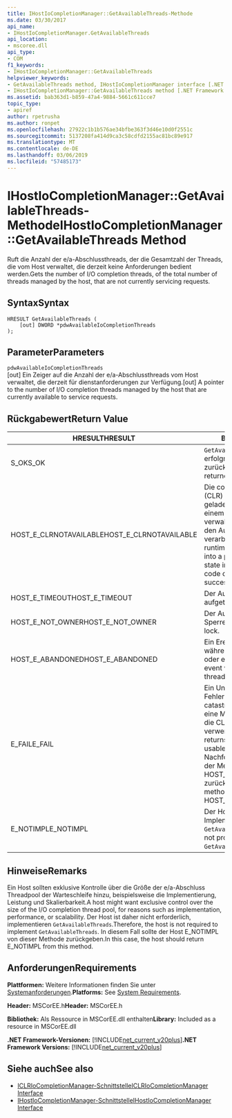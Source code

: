 ```yaml
---
title: IHostIoCompletionManager::GetAvailableThreads-Methode
ms.date: 03/30/2017
api_name:
- IHostIoCompletionManager.GetAvailableThreads
api_location:
- mscoree.dll
api_type:
- COM
f1_keywords:
- IHostIoCompletionManager::GetAvailableThreads
helpviewer_keywords:
- GetAvailableThreads method, IHostIoCompletionManager interface [.NET Framework hosting]
- IHostIoCompletionManager::GetAvailableThreads method [.NET Framework hosting]
ms.assetid: bab363d1-b859-47a4-9884-5661c611cce7
topic_type:
- apiref
author: rpetrusha
ms.author: ronpet
ms.openlocfilehash: 27922c1b1b576ae34bfbe363f3d46e10d0f2551c
ms.sourcegitcommit: 5137208fa414d9ca3c58cdfd2155ac81bc89e917
ms.translationtype: MT
ms.contentlocale: de-DE
ms.lasthandoff: 03/06/2019
ms.locfileid: "57485173"
---
```

# <a name="ihostiocompletionmanagergetavailablethreads-method"></a><span data-ttu-id="095df-102">IHostIoCompletionManager::GetAvailableThreads-Methode</span><span class="sxs-lookup"><span data-stu-id="095df-102">IHostIoCompletionManager::GetAvailableThreads Method</span></span>
<span data-ttu-id="095df-103">Ruft die Anzahl der e/a-Abschlussthreads, der die Gesamtzahl der Threads, die vom Host verwaltet, die derzeit keine Anforderungen bedient werden.</span><span class="sxs-lookup"><span data-stu-id="095df-103">Gets the number of I/O completion threads, of the total number of threads managed by the host, that are not currently servicing requests.</span></span>  
  
## <a name="syntax"></a><span data-ttu-id="095df-104">Syntax</span><span class="sxs-lookup"><span data-stu-id="095df-104">Syntax</span></span>  
  
```  
HRESULT GetAvailableThreads (  
    [out] DWORD *pdwAvailableIoCompletionThreads  
);  
```  
  
## <a name="parameters"></a><span data-ttu-id="095df-105">Parameter</span><span class="sxs-lookup"><span data-stu-id="095df-105">Parameters</span></span>  
 `pdwAvailableIoCompletionThreads`  
 <span data-ttu-id="095df-106">[out] Ein Zeiger auf die Anzahl der e/a-Abschlussthreads vom Host verwaltet, die derzeit für dienstanforderungen zur Verfügung.</span><span class="sxs-lookup"><span data-stu-id="095df-106">[out] A pointer to the number of I/O completion threads managed by the host that are currently available to service requests.</span></span>  
  
## <a name="return-value"></a><span data-ttu-id="095df-107">Rückgabewert</span><span class="sxs-lookup"><span data-stu-id="095df-107">Return Value</span></span>  
  
|<span data-ttu-id="095df-108">HRESULT</span><span class="sxs-lookup"><span data-stu-id="095df-108">HRESULT</span></span>|<span data-ttu-id="095df-109">Beschreibung</span><span class="sxs-lookup"><span data-stu-id="095df-109">Description</span></span>|  
|-------------|-----------------|  
|<span data-ttu-id="095df-110">S_OK</span><span class="sxs-lookup"><span data-stu-id="095df-110">S_OK</span></span>|<span data-ttu-id="095df-111">`GetAvailableThreads` wurde erfolgreich zurückgegeben.</span><span class="sxs-lookup"><span data-stu-id="095df-111">`GetAvailableThreads` returned successfully.</span></span>|  
|<span data-ttu-id="095df-112">HOST_E_CLRNOTAVAILABLE</span><span class="sxs-lookup"><span data-stu-id="095df-112">HOST_E_CLRNOTAVAILABLE</span></span>|<span data-ttu-id="095df-113">Die common Language Runtime (CLR) wurde nicht in einen Prozess geladen wurde, oder die CLR ist in einem Zustand, in dem nicht verwalteten Code ausführen oder den Aufruf erfolgreich zu verarbeiten.</span><span class="sxs-lookup"><span data-stu-id="095df-113">The common language runtime (CLR) has not been loaded into a process, or the CLR is in a state in which it cannot run managed code or process the call successfully.</span></span>|  
|<span data-ttu-id="095df-114">HOST_E_TIMEOUT</span><span class="sxs-lookup"><span data-stu-id="095df-114">HOST_E_TIMEOUT</span></span>|<span data-ttu-id="095df-115">Der Aufruf ist ein Timeout aufgetreten.</span><span class="sxs-lookup"><span data-stu-id="095df-115">The call timed out.</span></span>|  
|<span data-ttu-id="095df-116">HOST_E_NOT_OWNER</span><span class="sxs-lookup"><span data-stu-id="095df-116">HOST_E_NOT_OWNER</span></span>|<span data-ttu-id="095df-117">Der Aufrufer ist nicht Besitzer der Sperre.</span><span class="sxs-lookup"><span data-stu-id="095df-117">The caller does not own the lock.</span></span>|  
|<span data-ttu-id="095df-118">HOST_E_ABANDONED</span><span class="sxs-lookup"><span data-stu-id="095df-118">HOST_E_ABANDONED</span></span>|<span data-ttu-id="095df-119">Ein Ereignis wurde abgebrochen, während sich der blockierte Thread oder eine Fiber darauf gewartet.</span><span class="sxs-lookup"><span data-stu-id="095df-119">An event was canceled while a blocked thread or fiber was waiting on it.</span></span>|  
|<span data-ttu-id="095df-120">E_FAIL</span><span class="sxs-lookup"><span data-stu-id="095df-120">E_FAIL</span></span>|<span data-ttu-id="095df-121">Ein Unbekannter Schwerwiegender Fehler ist aufgetreten.</span><span class="sxs-lookup"><span data-stu-id="095df-121">An unknown catastrophic failure occurred.</span></span> <span data-ttu-id="095df-122">Wenn eine Methode E_FAIL zurückgibt, ist die CLR nicht mehr im Prozess verwendet werden.</span><span class="sxs-lookup"><span data-stu-id="095df-122">When a method returns E_FAIL, the CLR is no longer usable within the process.</span></span> <span data-ttu-id="095df-123">Nachfolgende Aufrufe zum Hosten der Methoden HOST_E_CLRNOTAVAILABLE zurück.</span><span class="sxs-lookup"><span data-stu-id="095df-123">Subsequent calls to hosting methods return HOST_E_CLRNOTAVAILABLE.</span></span>|  
|<span data-ttu-id="095df-124">E_NOTIMPL</span><span class="sxs-lookup"><span data-stu-id="095df-124">E_NOTIMPL</span></span>|<span data-ttu-id="095df-125">Der Host stellt keine Implementierung von `GetAvailableThreads`.</span><span class="sxs-lookup"><span data-stu-id="095df-125">The host does not provide an implementation of `GetAvailableThreads`.</span></span>|  
  
## <a name="remarks"></a><span data-ttu-id="095df-126">Hinweise</span><span class="sxs-lookup"><span data-stu-id="095df-126">Remarks</span></span>  
 <span data-ttu-id="095df-127">Ein Host sollten exklusive Kontrolle über die Größe der e/a-Abschluss Threadpool der Warteschleife hinzu, beispielsweise die Implementierung, Leistung und Skalierbarkeit.</span><span class="sxs-lookup"><span data-stu-id="095df-127">A host might want exclusive control over the size of the I/O completion thread pool, for reasons such as implementation, performance, or scalability.</span></span> <span data-ttu-id="095df-128">Der Host ist daher nicht erforderlich, implementieren `GetAvailableThreads`.</span><span class="sxs-lookup"><span data-stu-id="095df-128">Therefore, the host is not required to implement `GetAvailableThreads`.</span></span> <span data-ttu-id="095df-129">In diesem Fall sollte der Host E_NOTIMPL von dieser Methode zurückgeben.</span><span class="sxs-lookup"><span data-stu-id="095df-129">In this case, the host should return E_NOTIMPL from this method.</span></span>  
  
## <a name="requirements"></a><span data-ttu-id="095df-130">Anforderungen</span><span class="sxs-lookup"><span data-stu-id="095df-130">Requirements</span></span>  
 <span data-ttu-id="095df-131">**Plattformen:** Weitere Informationen finden Sie unter [Systemanforderungen](../../../../docs/framework/get-started/system-requirements.md).</span><span class="sxs-lookup"><span data-stu-id="095df-131">**Platforms:** See [System Requirements](../../../../docs/framework/get-started/system-requirements.md).</span></span>  
  
 <span data-ttu-id="095df-132">**Header:** MSCorEE.h</span><span class="sxs-lookup"><span data-stu-id="095df-132">**Header:** MSCorEE.h</span></span>  
  
 <span data-ttu-id="095df-133">**Bibliothek:** Als Ressource in MSCorEE.dll enthalten</span><span class="sxs-lookup"><span data-stu-id="095df-133">**Library:** Included as a resource in MSCorEE.dll</span></span>  
  
 <span data-ttu-id="095df-134">**.NET Framework-Versionen:** [!INCLUDE[net_current_v20plus](../../../../includes/net-current-v20plus-md.md)]</span><span class="sxs-lookup"><span data-stu-id="095df-134">**.NET Framework Versions:** [!INCLUDE[net_current_v20plus](../../../../includes/net-current-v20plus-md.md)]</span></span>  
  
## <a name="see-also"></a><span data-ttu-id="095df-135">Siehe auch</span><span class="sxs-lookup"><span data-stu-id="095df-135">See also</span></span>
- [<span data-ttu-id="095df-136">ICLRIoCompletionManager-Schnittstelle</span><span class="sxs-lookup"><span data-stu-id="095df-136">ICLRIoCompletionManager Interface</span></span>](../../../../docs/framework/unmanaged-api/hosting/iclriocompletionmanager-interface.md)
- [<span data-ttu-id="095df-137">IHostIoCompletionManager-Schnittstelle</span><span class="sxs-lookup"><span data-stu-id="095df-137">IHostIoCompletionManager Interface</span></span>](../../../../docs/framework/unmanaged-api/hosting/ihostiocompletionmanager-interface.md)
